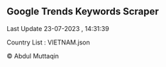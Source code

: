 

## Google Trends Keywords Scraper 
 
Last Update 23-07-2023 , 14:31:39

Country List :
VIETNAM.json



© Abdul Muttaqin 

